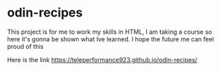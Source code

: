 # odin-recipes
This project is for me to work my skills in HTML, I am taking a course so here it's gonna be shown what Ive learned.
I hope the future me can feel proud of this

Here is the link https://teleperformance923.github.io/odin-recipes/
